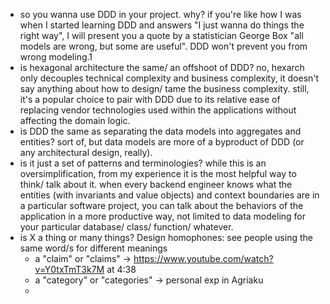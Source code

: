 - so you wanna use DDD in your project. why? if you're like how I was when I started learning DDD and answers "I just wanna do things the right way", I will present you a quote by a statistician George Box "all models are wrong, but some are useful". DDD won't prevent you from wrong modeling.1
- is hexagonal architecture the same/ an offshoot of DDD? no, hexarch only decouples technical complexity and business complexity, it doesn't say anything about how to design/ tame the business complexity. still, it's a popular choice to pair with DDD due to its relative ease of replacing vendor technologies used within the applications without affecting the domain logic.
- is DDD the same as separating the data models into aggregates and entities? sort of, but data models are more of a byproduct of DDD (or any architectural design, really).
- is it just a set of patterns and terminologies? while this is an oversimplification, from my experience it is the most helpful way to think/ talk about it. when every backend engineer knows what the entities (with invariants and value objects) and context boundaries are in a particular software project, you can talk about the behaviors of the application in a more productive way, not limited to data modeling for your particular database/ class/ function/ whatever.
- is X a thing or many things? Design homophones:  see people using the same word/s for different meanings
	- a "claim" or "claims" -> https://www.youtube.com/watch?v=Y0txTmT3k7M at 4:38
	- a "category" or "categories" -> personal exp in Agriaku
	- 